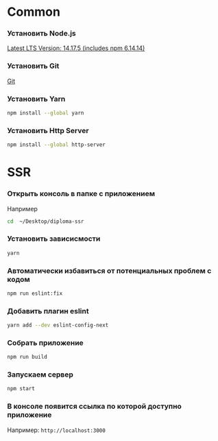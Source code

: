 # Common

### Установить Node.js

[Latest LTS Version: 14.17.5 (includes npm 6.14.14)](https://nodejs.org/en/download/)

### Установить Git

[Git](https://git-scm.com/downloads)

### Установить Yarn

```bash
npm install --global yarn
```

### Установить Http Server

```bash
npm install --global http-server
```

# SSR

### Открыть консоль в папке с приложением

Например
```bash
cd  ~/Desktop/diploma-ssr 
```

### Установить зависисмости
```bash
yarn
```

### Автоматически избавиться от потенциальных проблем с кодом
```bash
npm run eslint:fix
```

### Добавить плагин eslint
```bash
yarn add --dev eslint-config-next
```

### Собрать приложение
```bash
npm run build
```

### Запускаем сервер

```bash
npm start
```

### В консоле появится ссылка по которой доступно приложение

Например: `http://localhost:3000`
